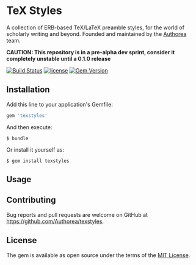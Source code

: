 # TeX Styles

A collection of ERB-based TeX/LaTeX preamble styles, for the world of scholarly writing and beyond. Founded and maintained by the [Authorea](www.authorea.com) team.

**CAUTION: This repository is in a pre-alpha dev sprint, consider it completely unstable until a 0.1.0 release**

[![Build Status](https://secure.travis-ci.org/Authorea/texstyles.png?branch=master)](https://travis-ci.org/Authorea/texstyles)
[![license](http://img.shields.io/badge/license-MIT-blue.svg)](https://raw.githubusercontent.com/authorea/texstyles/master/LICENSE)
[![Gem Version](https://badge.fury.io/rb/texstyles.svg)](https://badge.fury.io/rb/texstyles)


## Installation

Add this line to your application's Gemfile:

```ruby
gem 'texstyles'
```

And then execute:

    $ bundle

Or install it yourself as:

    $ gem install texstyles

## Usage

## Contributing

Bug reports and pull requests are welcome on GitHub at https://github.com/Authorea/texstyles.

## License

The gem is available as open source under the terms of the [MIT License](http://opensource.org/licenses/MIT).
